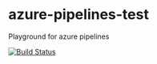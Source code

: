 # azure-pipelines-test

Playground for azure pipelines

[![Build Status](https://dev.azure.com/cdeil/azure-pipelines-test/_apis/build/status/cdeil.azure-pipelines-test?branchName=master)](https://dev.azure.com/cdeil/azure-pipelines-test/_build/latest?definitionId=1?branchName=master)
